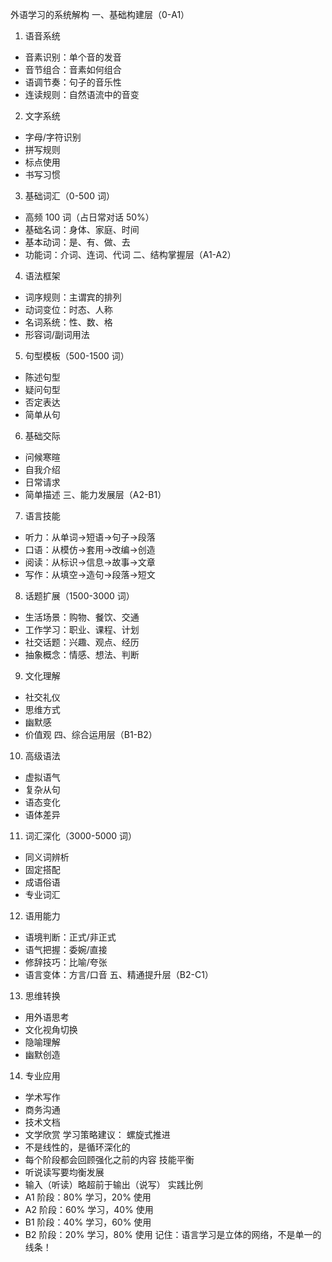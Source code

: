 外语学习的系统解构
一、基础构建层（0-A1）
1. 语音系统
* 音素识别：单个音的发音
* 音节组合：音素如何组合
* 语调节奏：句子的音乐性
* 连读规则：自然语流中的音变
2. 文字系统
* 字母/字符识别
* 拼写规则
* 标点使用
* 书写习惯
3. 基础词汇（0-500 词）
* 高频 100 词（占日常对话 50%）
* 基础名词：身体、家庭、时间
* 基本动词：是、有、做、去
* 功能词：介词、连词、代词
二、结构掌握层（A1-A2）
4. 语法框架
* 词序规则：主谓宾的排列
* 动词变位：时态、人称
* 名词系统：性、数、格
* 形容词/副词用法
5. 句型模板（500-1500 词）
* 陈述句型
* 疑问句型
* 否定表达
* 简单从句
6. 基础交际
* 问候寒暄
* 自我介绍
* 日常请求
* 简单描述
三、能力发展层（A2-B1）
7. 语言技能
* 听力：从单词→短语→句子→段落
* 口语：从模仿→套用→改编→创造
* 阅读：从标识→信息→故事→文章
* 写作：从填空→造句→段落→短文
8. 话题扩展（1500-3000 词）
* 生活场景：购物、餐饮、交通
* 工作学习：职业、课程、计划
* 社交话题：兴趣、观点、经历
* 抽象概念：情感、想法、判断
9. 文化理解
* 社交礼仪
* 思维方式
* 幽默感
* 价值观
四、综合运用层（B1-B2）
10. 高级语法
* 虚拟语气
* 复杂从句
* 语态变化
* 语体差异
11. 词汇深化（3000-5000 词）
* 同义词辨析
* 固定搭配
* 成语俗语
* 专业词汇
12. 语用能力
* 语境判断：正式/非正式
* 语气把握：委婉/直接
* 修辞技巧：比喻/夸张
* 语言变体：方言/口音
五、精通提升层（B2-C1）
13. 思维转换
* 用外语思考
* 文化视角切换
* 隐喻理解
* 幽默创造
14. 专业应用
* 学术写作
* 商务沟通
* 技术文档
* 文学欣赏
学习策略建议：
螺旋式推进
* 不是线性的，是循环深化的
* 每个阶段都会回顾强化之前的内容
技能平衡
* 听说读写要均衡发展
* 输入（听读）略超前于输出（说写）
实践比例
* A1 阶段：80% 学习，20% 使用
* A2 阶段：60% 学习，40% 使用
* B1 阶段：40% 学习，60% 使用
* B2 阶段：20% 学习，80% 使用
记住：语言学习是立体的网络，不是单一的线条！